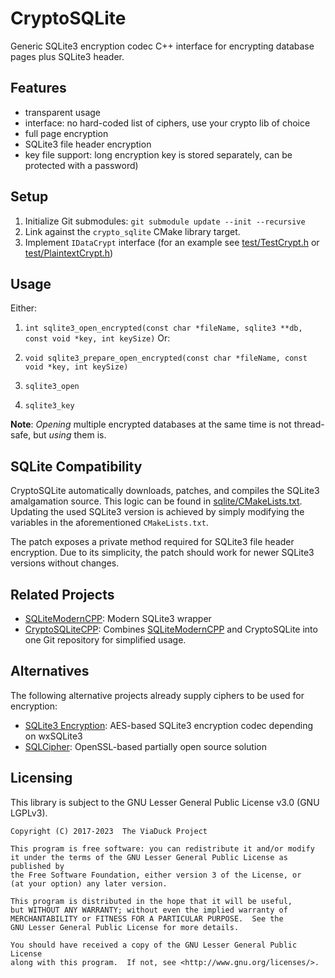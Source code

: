 # CryptoSQLite
Generic SQLite3 encryption codec C++ interface for encrypting database pages
plus SQLite3 header.

## Features
* transparent usage
* interface: no hard-coded list of ciphers, use your crypto lib of choice
* full page encryption
* SQLite3 file header encryption
* key file support: long encryption key is stored separately, can be protected
with a password)

## Setup
1. Initialize Git submodules: `git submodule update --init --recursive`
2. Link against the `crypto_sqlite` CMake library target.
3. Implement `IDataCrypt` interface (for an example see
[test/TestCrypt.h](test/TestCrypt.h) or
[test/PlaintextCrypt.h](test/PlaintextCrypt.h))

## Usage
Either:

1. `int sqlite3_open_encrypted(const char *fileName, sqlite3 **db, const void
*key, int keySize)`
Or:

1. `void sqlite3_prepare_open_encrypted(const char *fileName, const void *key,
int keySize)`
2. `sqlite3_open`
3. `sqlite3_key`

**Note**: *Opening* multiple encrypted databases at the same time is not
thread-safe, but *using* them is.


## SQLite Compatibility
CryptoSQLite automatically downloads, patches, and compiles the SQLite3
amalgamation source. This logic can be found in
[sqlite/CMakeLists.txt](sqlite/CMakeLists.txt). Updating the used SQLite3
version is achieved by simply modifying the variables in the aforementioned
`CMakeLists.txt`.  
  
The patch exposes a private method required for SQLite3 file header encryption.
Due to its simplicity, the patch should work for newer SQLite3 versions without
changes.

## Related Projects
* [SQLiteModernCPP](https://github.com/SqliteModernCpp/sqlite_modern_cpp):
Modern SQLite3 wrapper
* [CryptoSQLiteCPP](https://github.com/viaduck/cryptosqlitepp): Combines
[SQLiteModernCPP](https://github.com/SqliteModernCpp/sqlite_modern_cpp) and
CryptoSQLite into one Git repository for simplified usage.

## Alternatives
The following alternative projects already supply ciphers to be used for
encryption:

* [SQLite3 Encryption](https://github.com/rindeal/SQLite3-Encryption): AES-based
SQLite3 encryption codec depending on wxSQLite3
* [SQLCipher](https://www.zetetic.net/sqlcipher/): OpenSSL-based partially open
source solution

## Licensing
This library is subject to the GNU Lesser General Public License v3.0 (GNU
LGPLv3).

```
Copyright (C) 2017-2023  The ViaDuck Project

This program is free software: you can redistribute it and/or modify
it under the terms of the GNU Lesser General Public License as published by
the Free Software Foundation, either version 3 of the License, or
(at your option) any later version.

This program is distributed in the hope that it will be useful,
but WITHOUT ANY WARRANTY; without even the implied warranty of
MERCHANTABILITY or FITNESS FOR A PARTICULAR PURPOSE.  See the
GNU Lesser General Public License for more details.

You should have received a copy of the GNU Lesser General Public License
along with this program.  If not, see <http://www.gnu.org/licenses/>.
